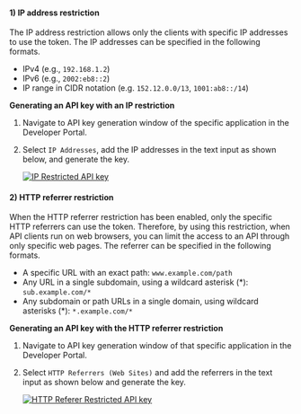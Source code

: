 
#### 1) IP address restriction

The IP address restriction allows only the clients with specific IP addresses to use the token. The IP addresses can be specified
in the following formats.

- IPv4 (e.g., `192.168.1.2`)
- IPv6 (e.g., `2002:eb8::2`)
- IP range in CIDR notation (e.g. `152.12.0.0/13`, `1001:ab8::/14`)

**Generating an API key with an IP restriction**

1. Navigate to API key generation window of the specific application in the Developer Portal.

2. Select `IP Addresses`, add the IP addresses in the text input as shown below, and generate the key.

   [![IP Restricted API key](../../../../assets/img/learn/ip-api-key.png)]({{base_path}}/assets/img/learn/ip-api-key.png)

#### 2) HTTP referrer restriction

When the HTTP referrer restriction has been enabled, only the specific HTTP referrers can use the token. Therefore, by using this restriction, when API clients run on web browsers, you can limit the access to an API through only specific web pages. The referrer can be specified in the following formats.

- A specific URL with an exact path: `www.example.com/path`
- Any URL in a single subdomain, using a wildcard asterisk (*): `sub.example.com/*`
- Any subdomain or path URLs in a single domain, using wildcard asterisks (\*): `*.example.com/*`

**Generating an API key with the HTTP referrer restriction**

1. Navigate to API key generation window of that specific application in the Developer Portal.

2. Select `HTTP Referrers (Web Sites)` and add the referrers in the text input as shown below and generate the key.

   [![HTTP Referer Restricted API key](../../../../assets/img/learn/http-referer-api-key.png)]({{base_path}}/assets/img/learn/http-referer-api-key.png)
